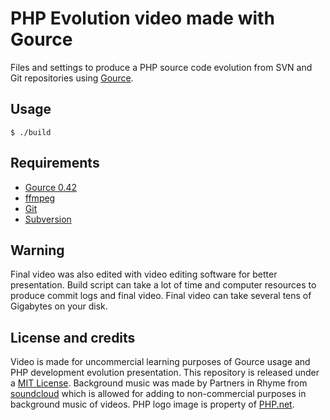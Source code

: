 # PHP Evolution video made with Gource

Files and settings to produce a PHP source code evolution from SVN and Git repositories using [Gource](https://code.google.com/p/gource/).

## Usage

```
$ ./build
```

## Requirements

* [Gource 0.42](https://code.google.com/p/gource/)
* [ffmpeg](https://www.ffmpeg.org/)
* [Git](http://git-scm.com/)
* [Subversion](https://subversion.apache.org/)

## Warning

Final video was also edited with video editing software for better presentation. Build script can take a lot of time and computer
resources to produce commit logs and final video. Final video can take several tens of Gigabytes on your disk.

## License and credits

Video is made for uncommercial learning purposes of Gource usage and PHP development evolution presentation.
This repository is released under a [MIT License](LICENSE). Background music was made by Partners in Rhyme from
[soundcloud](https://soundcloud.com/partnersinrhyme/galactic-flyby) which is allowed for adding to non-commercial
purposes in background music of videos.
PHP logo image is property of [PHP.net](http://php.net/copyright.php).
